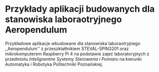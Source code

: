 # Przykłady aplikacji budowanych dla stanowiska laboraotryjnego Aeropendulum 

Przykładowe aplikacje wbudowane dla stanowiska laboraotryjnego ,,Aeropendulum'' z przeszktałtnikiem STEVAL-SPIN3201 oraz mikrokomputerem Raspberry Pi 4 na podstawie zajeć laboratoryjnych z przedmiotu *Intelignentne Systemy Sterowania i Pomiaru* na kierunki Automatyka i Robotyka Politechniki Poznańskiej.

 
